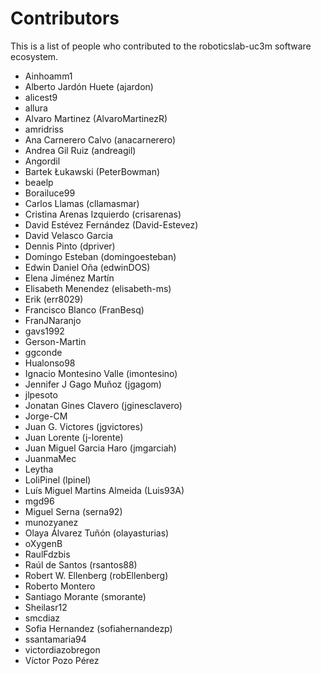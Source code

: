 # Contributors

This is a list of people who contributed to the roboticslab-uc3m software ecosystem.

- Ainhoamm1
- Alberto Jardón Huete (ajardon)
- alicest9
- allura
- Alvaro Martinez (AlvaroMartinezR)
- amridriss
- Ana Carnerero Calvo (anacarnerero)
- Andrea Gil Ruiz (andreagil)
- Angordil
- Bartek Łukawski (PeterBowman)
- beaelp
- Borailuce99
- Carlos Llamas (cllamasmar)
- Cristina Arenas Izquierdo (crisarenas)
- David Estévez Fernández (David-Estevez)
- David Velasco Garcia
- Dennis Pinto (dpriver)
- Domingo Esteban (domingoesteban)
- Edwin Daniel Oña (edwinDOS)
- Elena Jiménez Martín
- Elisabeth Menendez (elisabeth-ms)
- Erik (err8029)
- Francisco Blanco (FranBesq)
- FranJNaranjo
- gavs1992
- Gerson-Martin
- ggconde
- Hualonso98
- Ignacio Montesino Valle (imontesino)
- Jennifer J Gago Muñoz (jgagom)
- jlpesoto
- Jonatan Gines Clavero (jginesclavero)
- Jorge-CM
- Juan G. Victores (jgvictores)
- Juan Lorente (j-lorente)
- Juan Miguel Garcia Haro (jmgarciah)
- JuanmaMec
- Leytha
- LoliPinel (lpinel)
- Luís Miguel Martins Almeida (Luis93A)
- mgd96
- Miguel Serna (serna92)
- munozyanez
- Olaya Álvarez Tuñón (olayasturias)
- oXygenB
- RaulFdzbis
- Raúl de Santos (rsantos88)
- Robert W. Ellenberg (robEllenberg)
- Roberto Montero
- Santiago Morante (smorante)
- Sheilasr12
- smcdiaz
- Sofia Hernandez (sofiahernandezp)
- ssantamaria94
- victordiazobregon
- Víctor Pozo Pérez
